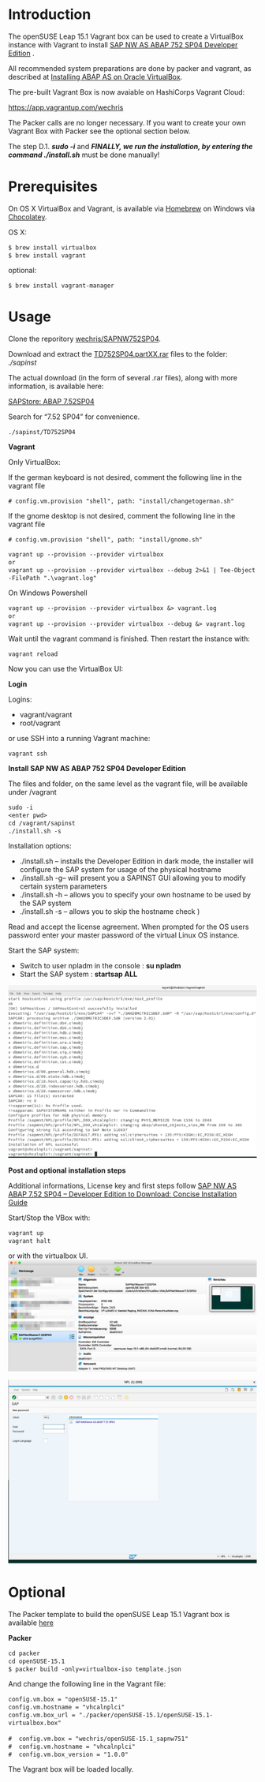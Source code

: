 Introduction
============
The openSUSE Leap 15.1 Vagrant box can be used to create a VirtualBox instance with Vagrant to install [SAP NW AS ABAP 752 SP04 Developer Edition](https://blogs.sap.com/2019/07/01/as-abap-752-sp04-developer-edition-to-download/) .
 
 All recommended system preparations are done by packer and vagrant, as described at [Installing ABAP AS on Oracle VirtualBox](https://www.sap.com/documents/2019/09/32638f18-687d-0010-87a3-c30de2ffd8ff.html).

 The pre-built Vagrant Box is now avaiable on HashiCorps Vagrant Cloud:

 https://app.vagrantup.com/wechris

 The Packer calls are no longer necessary. If you want to create your own Vagrant Box with Packer see the optional section below.

 The step D.1. ***sudo -i*** and ***FINALLY, we run the installation, by entering the command ./install.sh*** must be done manually!
 
Prerequisites
=============
 
On OS X VirtualBox and Vagrant, is available via [Homebrew](http://brew.sh/) on Windows via [Chocolatey](https://chocolatey.org).

OS X: 
```
$ brew install virtualbox
$ brew install vagrant
```
optional:
```
$ brew install vagrant-manager
```
 
Usage
=====
Clone the reporitory [wechris/SAPNW752SP04](https://github.com/wechris/SAPNW752SP04). 

Download and extract the [TD752SP04.partXX.rar](https://developers.sap.com/trials-downloads.html) files to the folder: *./sapinst*

The actual download (in the form of several .rar files), along with more information, is available here:

[SAPStore: ABAP 7.52SP04](https://developers.sap.com/trials-downloads.html)

Search for “7.52 SP04” for convenience.

```
./sapinst/TD752SP04
```
 
**Vagrant**

Only VirtualBox:

If the german keyboard is not desired, comment the following line in the vagrant file
````
# config.vm.provision "shell", path: "install/changetogerman.sh"
````
If the gnome desktop is not desired, comment the following line in the vagrant file
````
# config.vm.provision "shell", path: "install/gnome.sh"
````

```
vagrant up --provision --provider virtualbox
or
vagrant up --provision --provider virtualbox --debug 2>&1 | Tee-Object -FilePath ".\vagrant.log"
```
On Windows Powershell
```
vagrant up --provision --provider virtualbox &> vagrant.log
or
vagrant up --provision --provider virtualbox --debug &> vagrant.log
```

Wait until the vagrant command is finished. Then restart the instance with:
```
vagrant reload
```

Now you can use the VirtualBox UI:

**Login**

Logins: 
- vagrant/vagrant
- root/vagrant

or use SSH into a running Vagrant machine:
```
vagrant ssh
```

**Install SAP NW AS ABAP 752 SP04 Developer Edition**

The files and folder, on the same level as the vagrant file, will be available under /vagrant
````
sudo -i
<enter pwd>
cd /vagrant/sapinst
./install.sh -s
````
Installation options:

* ./install.sh – installs the Developer Edition in dark mode, the installer will configure the SAP system for usage of the physical hostname
* ./install.sh -g– will present you a SAPINST GUI allowing you to modify certain system parameters
* ./install.sh -h <own hostname>– allows you to specify your own hostname to be used by the SAP system
* ./install.sh -s – allows you to skip the hostname check )

Read and accept the license agreement.
When prompted for the OS users password enter your master password of the virtual Linux OS instance.

Start the SAP system:
- Switch to user npladm in the console : **su npladm**
- Start the SAP system : **startsap ALL**

![SAPNetWeaver7_52SP04__Running](./img/SAPNetWeaver7_52SP04__Running.jpg)

**Post and optional installation steps**

Additional informations, License key and first steps follow [SAP NW AS ABAP 7.52 SP04 – Developer Edition to Download: Concise Installation Guide](https://blogs.sap.com/2019/10/01/as-abap-7.52-sp04-developer-edition-concise-installation-guide/)

Start/Stop the VBox with:
````
vagrant up
vagrant halt
````
or with the virtualbox UI.
![Oracle_VM_VirtualBox_Manager](./img/Oracle_VM_VirtualBox_Manager.jpg)

![SAGUI](./img/sapgui.jpg)

Optional
=====

The Packer template to build the openSUSE Leap 15.1 Vagrant box is available [here](https://github.com/wechris/SAPNW752SP04/tree/master/packer/openSUSE-Leap-15.1)

**Packer** 
```
cd packer
cd openSUSE-15.1
$ packer build -only=virtualbox-iso template.json
```

And change the following line in the Vagrant file:
```
config.vm.box = "openSUSE-15.1"
config.vm.hostname = "vhcalnplci"
config.vm.box_url = "./packer/openSUSE-15.1/openSUSE-15.1-virtualbox.box"

#  config.vm.box = "wechris/openSUSE-15.1_sapnw751"
#  config.vm.hostname = "vhcalnplci"
#  config.vm.box_version = "1.0.0"
```
The Vagrant box will be loaded locally.
